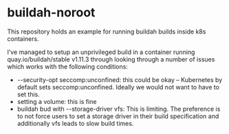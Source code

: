 # buildah-noroot

This repository holds an example for running buildah builds inside k8s containers.

I’ve managed to setup an unprivileged build in a container running quay.io/buildah/stable v1.11.3 through looking through a number of issues which works with the following conditions:
* --security-opt seccomp:unconfined: this could be okay – Kubernetes by default sets seccomp:unconfined. Ideally we would not want to have to set this.
* setting a volume: this is fine
* buildah bud with --storage-driver vfs: This is limiting. The preference is to not force users to set a storage driver in their build specification and additionally vfs leads to slow build times.
